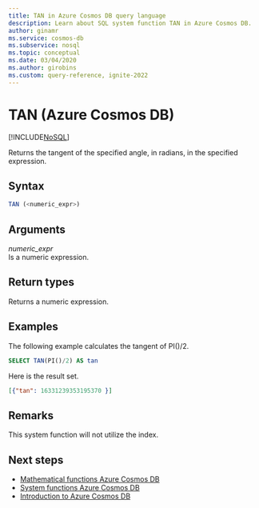 ```yaml
---
title: TAN in Azure Cosmos DB query language
description: Learn about SQL system function TAN in Azure Cosmos DB.
author: ginamr
ms.service: cosmos-db
ms.subservice: nosql
ms.topic: conceptual
ms.date: 03/04/2020
ms.author: girobins
ms.custom: query-reference, ignite-2022
---
```

# TAN (Azure Cosmos DB)
[!INCLUDE[NoSQL](../../includes/appliesto-nosql.md)]

 Returns the tangent of the specified angle, in radians, in the specified expression.  
  
## Syntax
  
```sql
TAN (<numeric_expr>)  
```  
  
## Arguments
  
*numeric_expr*  
   Is a numeric expression.  
  
## Return types
  
  Returns a numeric expression.  
  
## Examples
  
  The following example calculates the tangent of PI()/2.  
  
```sql
SELECT TAN(PI()/2) AS tan 
```  
  
 Here is the result set.  
  
```json
[{"tan": 16331239353195370 }]  
```  

## Remarks

This system function will not utilize the index.

## Next steps

- [Mathematical functions Azure Cosmos DB](system-functions.yml)
- [System functions Azure Cosmos DB](system-functions.md)
- [Introduction to Azure Cosmos DB](../../introduction.md)
